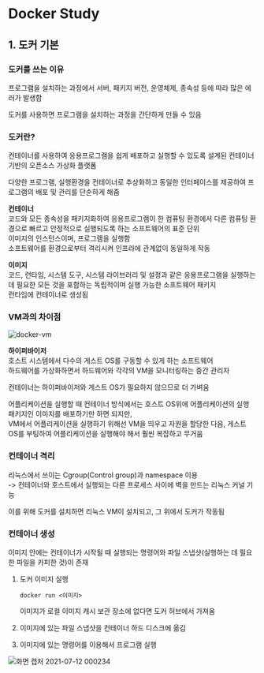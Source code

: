 # Docker Study
## 1. 도커 기본
### 도커를 쓰는 이유
프로그램을 설치하는 과정에서 서버, 패키지 버전, 운영체제, 종속성 등에 따라 많은 에러가 발생함

도커를 사용하면 프로그램을 설치하는 과정을 간단하게 만들 수 있음

### 도커란?
컨테이너를 사용하여 응용프로그램을 쉽게 배포하고 실행할 수 있도록 설계된 컨테이너 기반의 오픈소스 가상화 플랫폼

다양한 프로그램, 실행환경을 컨테이너로 추상화하고 동일한 인터페이스를 제공하여 프로그램의 배포 및 관리를 단순하게 해줌

**컨테이너**   
코드와 모든 종속성을 패키지화하여 응용프로그램이 한 컴퓨팅 환경에서 다른 컴퓨팅 환경으로 빠르고 안정적으로 실행되도록 하는 소프트웨어의 표준 단위   
이미지의 인스턴스이며, 프로그램을 실행함   
소프트웨어를 환경으로부터 격리시켜 인프라에 관계없이 동일하게 작동

**이미지**   
코드, 런타임, 시스템 도구, 시스템 라이브러리 및 설정과 같은 응용프로그램을 실행하는 데 필요한 모든 것을 포함하는 독립적이며 실행 가능한 소프트웨어 패키지   
런타임에 컨테이너로 생성됨

### VM과의 차이점
![docker-vm](https://user-images.githubusercontent.com/68456385/125197068-3f9b1800-e297-11eb-912a-1cc89b7a36fa.PNG)

**하이퍼바이저**   
호스트 시스템에서 다수의 게스트 OS를 구동할 수 있게 하는 소프트웨어   
하드웨어를 가상화하면서 하드웨어와 각각의 VM을 모니터링하는 중간 관리자

컨테이너는 하이퍼바이저와 게스트 OS가 필요하지 않으므로 더 가벼움

어플리케이션을 실행할 때 컨테이너 방식에서는 호스트 OS위에 어플리케이션의 실행 패키지인 이미지를 배포하기만 하면 되지만,    
VM에서 어플리케이션을 실행하기 위해선 VM을 띄우고 자원을 할당한 다음, 게스트 OS를 부팅하여 어플리케이션을 실행해야 해서 훨씬 복잡하고 무거움

### 컨테이너 격리
리눅스에서 쓰이는 Cgroup(Control group)과 namespace 이용   
-> 컨테이너와 호스트에서 실행되는 다른 프로세스 사이에 벽을 만드는 리눅스 커널 기능

이를 위해 도커를 설치하면 리눅스 VM이 설치되고, 그 위에서 도커가 작동됨

### 컨테이너 생성
이미지 안에는 컨테이너가 시작될 때 실행되는 명령어와 파일 스냅샷(실행하는 데 필요한 파일을 카피한 것)이 존재

1. 도커 이미지 실행
    ```
    docker run <이미지>
    ```
    이미지가 로컬 이미지 캐시 보관 장소에 없다면 도커 허브에서 가져옴

2. 이미지에 있는 파일 스냅샷을 컨테이너 하드 디스크에 옮김

3. 이미지에 있는 명령어를 이용해서 프로그램 실행

![화면 캡처 2021-07-12 000234](https://user-images.githubusercontent.com/68456385/125200130-82afb800-e2a4-11eb-87d5-9eafbd142543.png)
